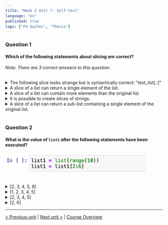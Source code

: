 ```yaml
---
title: "Week 2 Unit 7: Self-test"
language: "en"
published: true
tags: ["FH Aachen", "Thesis"]
---
```


### Question 1

#### Which of the following statements about slicing are correct?

*Note: There are 3 correct answers to this question.*

<br>

<details>
	<summary>The following slice looks strange but is syntactically correct: "test_list[::]"</summary>
	<img  src="imgs/check.png" width="25">
</details>


<details>
	<summary>A slice of a list can return a single element of the list.</summary>
	<img  src="imgs/cross.png" width="25">
</details>


<details>
	<summary>A slice of a list can contain more elements than the original list.</summary>
	<img  src="imgs/cross.png" width="25">
</details>


<details>
	<summary>It is possible to create slices of strings.</summary>
	<img  src="imgs/check.png" width="25">
</details>


<details>
	<summary>A slice of a list can return a sub-list containing a single element of the original list.</summary>
	<img  src="imgs/check.png" width="25">
</details>

<br>

### Question 2

#### What is the value of ```list1``` after the following statements have been executed? 

<img src=imgs/week2_unit7_f2.png width="450"><br><br>

<details>
	<summary>[2, 3, 4, 5, 6] </summary>
	<img  src="imgs/cross.png" width="25">
</details>


<details>
	<summary>[1, 2, 3, 4, 5]</summary>
	<img  src="imgs/cross.png" width="25">
</details>


<details>
	<summary>[2, 3, 4, 5]</summary>
	<img  src="imgs/check.png" width="25">
</details>


<details>
	<summary>[2, 6]</summary>
	<img  src="imgs/cross.png" width="25">
</details>

---

[< Previous unit](/teaching/python-mooc/week2_unit8_list_comprehension) | [Next unit >](/teaching/python-mooc/week2_unit7_slicing) |
[Course Overview](/teaching/python-mooc)